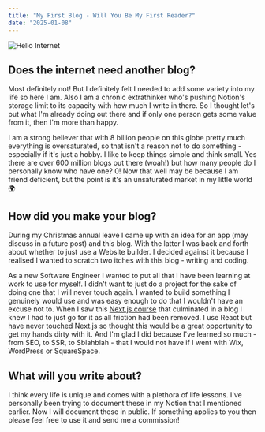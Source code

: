 ```yaml
---
title: "My First Blog - Will You Be My First Reader?"
date: "2025-01-08"
---
```


![Hello Internet](/images/hello-internet.gif)

## Does the internet need another blog?

Most definitely not! But I definitely felt I needed to add some variety into my life so here I am. Also I am a chronic extrathinker who's pushing Notion's storage limit to its capacity with how much I write in there. So I thought let's put what I'm already doing out there and if only one person gets some value from it, then I'm more than happy.

I am a strong believer that with 8 billion people on this globe pretty much everything is oversaturated, so that isn't a reason not to do something - especially if it's just a hobby. I like to keep things simple and think small. Yes there are over 600 million blogs out there (woah!) but how many people do I personally know who have one? 0! Now that well may be because I am friend deficient, but the point is it's an unsaturated market in my little world 🌍

## How did you make your blog?

During my Christmas annual leave I came up with an idea for an app (may discuss in a future post) and this blog. With the latter I was back and forth about whether to just use a Website builder. I decided against it because I realised I wanted to scratch two itches with this blog - writing and coding.

As a new Software Engineer I wanted to put all that I have been learning at work to use for myself. I didn't want to just do a project for the sake of doing one that I will never touch again. I wanted to build something I genuinely would use and was easy enough to do that I wouldn't have an excuse not to. When I saw this [Next.js course](https://nextjs.org/learn-pages-router/basics/create-nextjs-app) that culminated in a blog I knew I had to just go for it as all friction had been removed. I use React but have never touched Next.js so thought this would be a great opportunity to get my hands dirty with it. And I'm glad I did because I've learned so much - from SEO, to SSR, to Sblahblah - that I would not have if I went with Wix, WordPress or SquareSpace.

## What will you write about?

I think every life is unique and comes with a plethora of life lessons. I've personally been trying to document these in my Notion that I mentioned earlier. Now I will document these in public. If something applies to you then please feel free to use it and send me a commission!
